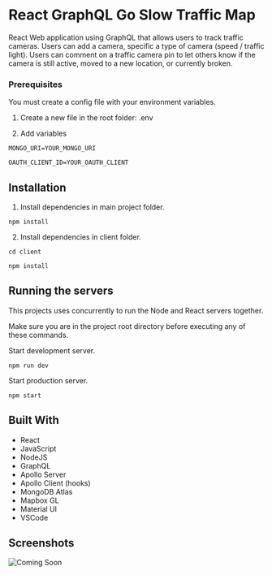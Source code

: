 # React GraphQL Go Slow Traffic Map

React Web application using GraphQL that allows users to track traffic cameras. Users can add a camera, specific a type of camera (speed / traffic light). Users can comment on a traffic camera pin to let others know if the camera is still active, moved to a new location, or currently broken.

### Prerequisites

You must create a config file with your environment variables.

1. Create a new file in the root folder: .env

2. Add variables

```
MONGO_URI=YOUR_MONGO_URI

OAUTH_CLIENT_ID=YOUR_OAUTH_CLIENT

```

## Installation

1. Install dependencies in main project folder.

```
npm install
```

2. Install dependencies in client folder.

```
cd client

npm install
```

## Running the servers

This projects uses concurrently to run the Node and React servers together.

Make sure you are in the project root directory before executing any of these commands.

Start development server.

```
npm run dev
```

Start production server.

```
npm start
```

## Built With

- React
- JavaScript
- NodeJS
- GraphQL
- Apollo Server
- Apollo Client (hooks)
- MongoDB Atlas
- Mapbox GL
- Material UI
- VSCode

## Screenshots

![Coming Soon](https://upload.wikimedia.org/wikipedia/commons/8/80/Comingsoon.png "Coming Soon")
